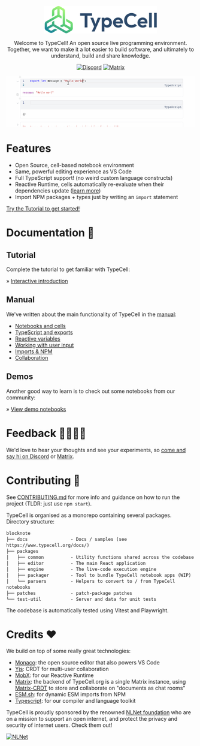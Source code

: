 <p align="center">
  <a href="https://www.typecell.org">
    <img alt="TypeCell" src="./packages/editor/src/assets/logo_with_text.svg?raw=true" width="300" />
  </a>
</p>

<p align="center">
Welcome to TypeCell! An open source live programming environment. Together, we want to make it a lot easier to build software, and ultimately to understand, build and share knowledge.
</p>

<p align="center">
<a href="https://discord.gg/aDQxXezfNj"><img alt="Discord" src="https://img.shields.io/badge/Chat on discord%20-%237289DA.svg?&style=for-the-badge&logo=discord&logoColor=white"/></a> <a href="https://matrix.to/#/#typecell-space:matrix.org"><img alt="Matrix" src="https://img.shields.io/badge/Chat on matrix%20-%23000.svg?&style=for-the-badge&logo=matrix&logoColor=white"/></a>
</p>

<p align="center">
  <a href="https://www.typecell.org">
    <img alt="TypeCell demo" src="./packages/editor/src/app/main/components/startscreen/assets/intro.gif?raw=true" width="600" />
  </a>
</p>

# Features

- Open Source, cell-based notebook environment
- Same, powerful editing experience as VS Code
- Full TypeScript support! (no weird custom language constructs)
- Reactive Runtime, cells automatically re-evaluate when their dependencies update ([learn more](https://www.typecell.org/docs/manual/3.%20Reactive%20variables.md))
- Import NPM packages + types just by writing an `import` statement

[Try the Tutorial to get started!](https://www.typecell.org/docs/interactive-introduction.md)

# Documentation 📖

## Tutorial

Complete the tutorial to get familiar with TypeCell:

» [Interactive introduction](https://www.typecell.org/docs/interactive-introduction.md)

## Manual

We've written about the main functionality of TypeCell in the [manual](https://www.typecell.org/docs/manual):

- [Notebooks and cells](https://www.typecell.org/docs/manual/1.%20Notebooks%20and%20cells.md)
- [TypeScript and exports](https://www.typecell.org/docs/manual/2.%20TypeScript%20and%20exports.md)
- [Reactive variables](https://www.typecell.org/docs/manual/3.%20Reactive%20variables.md)
- [Working with user input](https://www.typecell.org/docs/manual/4.%20Inputs.md)
- [Imports & NPM](https://www.typecell.org/docs/manual/5.%20Imports%20and%20NPM.md)
- [Collaboration](https://www.typecell.org/docs/manual/6.%20Collaboration.md)

## Demos

Another good way to learn is to check out some notebooks from our community:

» [View demo notebooks](/docs/demos.md)

# Feedback 🙋‍♂️🙋‍♀️

We'd love to hear your thoughts and see your experiments, so [come and say hi on Discord](https://discord.gg/TcJ9TRC3SV) or [Matrix](https://matrix.to/#/#typecell-space:matrix.org).

# Contributing 🙌

See [CONTRIBUTING.md](CONTRIBUTING.md) for more info and guidance on how to run the project (TLDR: just use `npm start`).

TypeCell is organised as a monorepo containing several packages. Directory structure:

```
blocknote
├── docs                - Docs / samples (see https://www.typecell.org/docs/)
├── packages
│   ├── common          - Utility functions shared across the codebase
│   ├── editor          - The main React application
│   ├── engine          - The live-code execution engine
│   ├── packager        - Tool to bundle TypeCell notebook apps (WIP)
│   └── parsers         - Helpers to convert to / from TypeCell notebooks
├── patches             - patch-package patches
└── test-util           - Server and data for unit tests
```

The codebase is automatically tested using Vitest and Playwright.

# Credits ❤️

We build on top of some really great technologies:

- [Monaco](https://github.com/microsoft/monaco-editor): the open source editor that also powers VS Code
- [Yjs](https://github.com/yjs/yjs): CRDT for multi-user collaboration
- [MobX](https://mobx.js.org/): for our Reactive Runtime
- [Matrix](https://www.matrix.org): the backend of TypeCell.org is a single Matrix instance, using [Matrix-CRDT](https://github.com/yousefed/matrix-crdt) to store and collaborate on "documents as chat rooms"
- [ESM.sh](https://www.esm.sh/): for dynamic ESM imports from NPM
- [Typescript](https://www.typescriptlang.org/): for our compiler and language toolkit

TypeCell is proudly sponsored by the renowned [NLNet foundation](https://nlnet.nl/foundation/) who are on a mission to support an open internet, and protect the privacy and security of internet users. Check them out!

<a href="https://nlnet.nl"><img src="https://nlnet.nl/image/logos/NGIAssure_tag.svg" alt="NLNet" width="100"></a>
